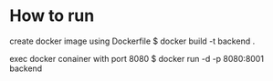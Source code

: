 # How to run

create docker image using Dockerfile
$ docker build -t backend .

exec docker conainer with port 8080
$ docker run -d -p 8080:8001 backend 

